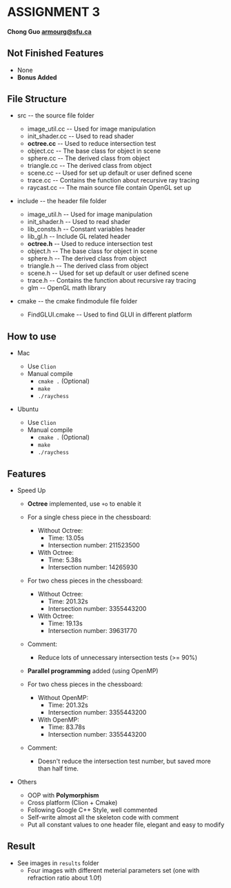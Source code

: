 # ASSIGNMENT 3
#### Chong Guo armourg@sfu.ca

## Not Finished Features

- None
- **Bonus Added**

## File Structure

- src -- the source file folder
    - image_util.cc -- Used for image manipulation
    - init_shader.cc -- Used to read shader
    - **octree.cc** -- Used to reduce intersection test
    - object.cc -- The base class for object in scene
    - sphere.cc -- The derived class from object
    - triangle.cc -- The derived class from object
    - scene.cc -- Used for set up default or user defined scene
    - trace.cc -- Contains the function about recursive ray tracing
    - raycast.cc -- The main source file contain OpenGL set up

- include -- the header file folder
    - image_util.h -- Used for image manipulation
    - init_shader.h -- Used to read shader
    - lib_consts.h -- Constant variables header
    - lib_gl.h -- Include GL related header
    - **octree.h** -- Used to reduce intersection test
    - object.h -- The base class for object in scene
    - sphere.h -- The derived class from object
    - triangle.h -- The derived class from object
    - scene.h -- Used for set up default or user defined scene
    - trace.h -- Contains the function about recursive ray tracing
    - glm -- OpenGL math library

- cmake -- the cmake findmodule file folder
    - FindGLUI.cmake -- Used to find GLUI in different platform
    
## How to use

- Mac
    - Use `Clion`
    - Manual compile
        - `cmake .` (Optional)
        - `make`
        - `./raychess`

- Ubuntu
    - Use `Clion`
    - Manual compile
        - `cmake .` (Optional)
        - `make`
        - `./raychess`

## Features

- Speed Up
    - **Octree** implemented, use `+o` to enable it	

	- For a single chess piece in the chessboard:
	    - Without Octree:
	        - Time: 13.05s
	        - Intersection number: 211523500
	    - With Octree:
	        - Time: 5.38s
	        - Intersection number: 14265930

	- For two chess pieces in the chessboard:
	    - Without Octree:
	        - Time: 201.32s
	        - Intersection number: 3355443200
	    - With Octree:
	        - Time: 19.13s
	        - Intersection number: 39631770

	- Comment:
	    - Reduce lots of unnecessary intersection tests (>= 90%)

    - **Parallel programming** added (using OpenMP)

	- For two chess pieces in the chessboard:
	    - Without OpenMP:
	        - Time: 201.32s
	        - Intersection number: 3355443200
	    - With OpenMP:
	        - Time: 83.78s
	        - Intersection number: 3355443200

	- Comment:
	    - Doesn't reduce the intersection test number, but saved more than half time.
    
- Others
    - OOP with **Polymorphism**
    - Cross platform (Clion + Cmake)
    - Following Google C++ Style, well commented
    - Self-write almost all the skeleton code with comment
    - Put all constant values to one header file, elegant and easy to modify

## Result

- See images in `results` folder
    - Four images with different meterial parameters set (one with refraction ratio about 1.0f)
